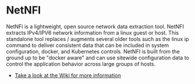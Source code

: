 # NetNFI
NetNFi is a lightweight, open source network data extraction tool. NetNFI extracts IPv4/IPV6 network information from a linux guest or host. This standalone tool replaces / augments several older tools such as the linux ip command to deliver consistent data that can be included in system configuration, docker, and Kubernetes controls. NetNFI is built from the ground up to be "docker aware" and can use sitewide configuration data to control the application behavior across large groups of hosts.

- [Take a look at the Wiki for more information](https://github.com/ANHARTT/NetNFI/wiki)


